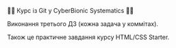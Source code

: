 👩‍💻 Курс із Git у CyberBionic Systematics 👩‍💻

Виконання третього ДЗ (кожна задача у коммітах).

Також це практичне завдання курсу HTML/CSS Starter.
